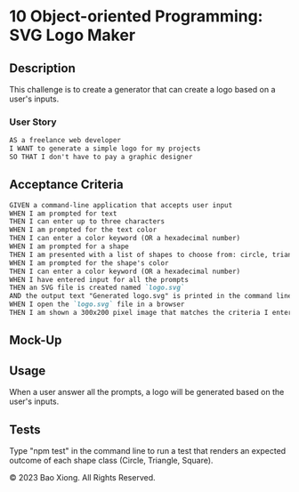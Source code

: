 # 10 Object-oriented Programming: SVG Logo Maker

## Description

This challenge is to create a generator that can create a logo based on a user's inputs.

### User Story

```md
AS a freelance web developer
I WANT to generate a simple logo for my projects
SO THAT I don't have to pay a graphic designer
```

## Acceptance Criteria

```md
GIVEN a command-line application that accepts user input
WHEN I am prompted for text
THEN I can enter up to three characters
WHEN I am prompted for the text color
THEN I can enter a color keyword (OR a hexadecimal number)
WHEN I am prompted for a shape
THEN I am presented with a list of shapes to choose from: circle, triangle, and square
WHEN I am prompted for the shape's color
THEN I can enter a color keyword (OR a hexadecimal number)
WHEN I have entered input for all the prompts
THEN an SVG file is created named `logo.svg`
AND the output text "Generated logo.svg" is printed in the command line
WHEN I open the `logo.svg` file in a browser
THEN I am shown a 300x200 pixel image that matches the criteria I entered
```

## Mock-Up

<!-- The following image shows a mock-up of the generated SVG given the following input entered by the user: `SVG` for the text, `white` for the text color, `circle` from the list of shapes, and `green` for the shape color. Note that this is just an image of the output SVG and not the SVG file itself:

![Image showing a green circle with white text that reads "SVG.".](./Images/10-oop-homework-demo.png) -->

## Usage

When a user answer all the prompts, a logo will be generated based on the user's inputs.

<!-- ![Alt text](<assets/Screenshot 2023-11-08 at 6.28.48 PM.png>)

<video src="assets/Challenge9.mp4" controls title="Title"></video>
https://drive.google.com/file/d/1pkywj9NzFI6bTpHEsLS-cqT1sVpq-yyN/view?usp=sharing
--- -->

## Tests
Type "npm test" in the command line to run a test that renders an expected outcome of each shape class (Circle, Triangle, Square).

© 2023 Bao Xiong. All Rights Reserved.
